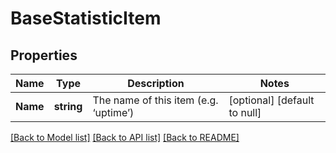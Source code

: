 # BaseStatisticItem

## Properties
Name | Type | Description | Notes
------------ | ------------- | ------------- | -------------
**Name** | **string** | The name of this item (e.g. ‘uptime’) | [optional] [default to null]

[[Back to Model list]](../README.md#documentation-for-models) [[Back to API list]](../README.md#documentation-for-api-endpoints) [[Back to README]](../README.md)


